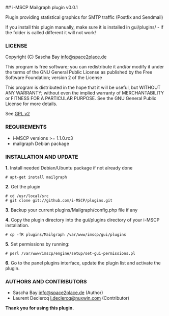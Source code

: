 ## i-MSCP Mailgraph plugin v0.0.1

Plugin providing statistical graphics for SMTP traffic (Postfix and Sendmail)

If you install this plugin manually, make sure it is installed in
gui/plugins/ - if the folder is called different it will not work!

### LICENSE

Copyright (C) Sascha Bay <info@space2place.de>

This program is free software; you can redistribute it and/or modify
it under the terms of the GNU General Public License as published by
the Free Software Foundation; version 2 of the License

This program is distributed in the hope that it will be useful,
but WITHOUT ANY WARRANTY; without even the implied warranty of
MERCHANTABILITY or FITNESS FOR A PARTICULAR PURPOSE.  See the
GNU General Public License for more details.

See [GPL v2](http://www.gnu.org/licenses/gpl-2.0.html "GPL v2")

### REQUIREMENTS

 - i-MSCP versions >= 1.1.0.rc3
 - mailgraph Debian package

### INSTALLATION AND UPDATE

**1.** Install needed Debian/Ubuntu package if not already done

	# apt-get install mailgraph

**2.** Get the plugin

	# cd /usr/local/src
	# git clone git://github.com/i-MSCP/plugins.git

**3.** Backup your current plugins/Mailgraph/config.php file if any

**4.** Copy the plugin directory into the gui/plugins directory of your i-MSCP installation.

	# cp -fR plugins/Mailgraph /var/www/imscp/gui/plugins

**5.** Set permissions by running:

	# perl /var/www/imscp/engine/setup/set-gui-permissions.pl

**6.** Go to the panel plugins interface, update the plugin list and activate the plugin.

### AUTHORS AND CONTRIBUTORS

 - Sascha Bay <info@space2place.de> (Author)
 - Laurent Declercq <l.declercq@nuxwin.com> (Contributor)

**Thank you for using this plugin.**

